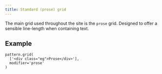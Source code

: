```yaml
---
title: Standard (prose) grid
---
```

The main grid used throughout the site is the `prose` grid. Designed to offer a sensible line-length when containing text.

## Example

```
pattern.grid(
  ['<div class="eg">Prose</div>'],
  modifier='prose'
)
```
